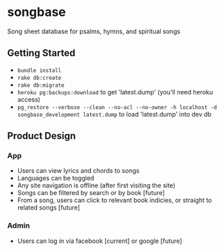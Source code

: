# songbase
Song sheet database for psalms, hymns, and spiritual songs

## Getting Started

- `bundle install`
- `rake db:create`
- `rake db:migrate`
- `heroku pg:backups:download` to get 'latest.dump' (you'll need heroku access)
- `pg_restore --verbose --clean --no-acl --no-owner -h localhost -d songbase_development latest.dump` to load 'latest.dump' into dev db

## Product Design

### App
- Users can view lyrics and chords to songs
- Languages can be toggled
- Any site navigation is offline (after first visiting the site)
- Songs can be filtered by search or by book [future]
- From a song, users can click to relevant book indicies, or straight to related songs [future]

### Admin
- Users can log in via facebook [current] or google [future]